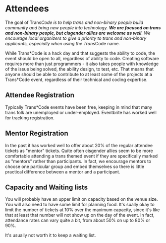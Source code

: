 # Attendees

The goal of Trans*Code is to help trans and non-binary people build community and bring new people into technology. __We are focused on trans and non-binary people, but cisgender allies are welcome as well__. We encourage local organizers to give a priority to trans and non-binary applicants, especially when using the Trans*Code name. 

While Trans\*Code is a hack day and that suggests the ability to code, the event should be open to all, regardless of ability to code. Creating software requires more than just programmers - it also takes people with knowledge of the issue being solved, the ability design, to test, etc. That means that anyone should be able to contribute to at least some of the projects at a Trans\*Code event, regardless of their technical and coding expertise.

## Attendee Registration

Typically Trans*Code events have been free, keeping in mind that many trans folk are unemployed or under-employed. Eventbrite has worked well for tracking registration.

## Mentor Registration

In the past it has worked well to offer about 20% of the regular attendee tickets as "mentor" tickets. Quite often cisgender allies seem to be more comfortable attending a trans themed event if they are specifically marked as "mentors" rather than participants. In fact, we encourage mentors to choose one particular group and embed themselves so there is little practical difference between a mentor and a participant.

## Capacity and Waiting lists

You will probably have an upper limit on capacity based on the venue size. You will also need to have some limit for planning food. It's sually okay to limit the number of tickets at 10% over the maximum capacity, since it's like that at least that number will not show up on the day of the event. In fact, attendance rates can vary quite a bit, from about 50% on up to 80% or 90%.

It's usually not worth it to keep a waiting list.
